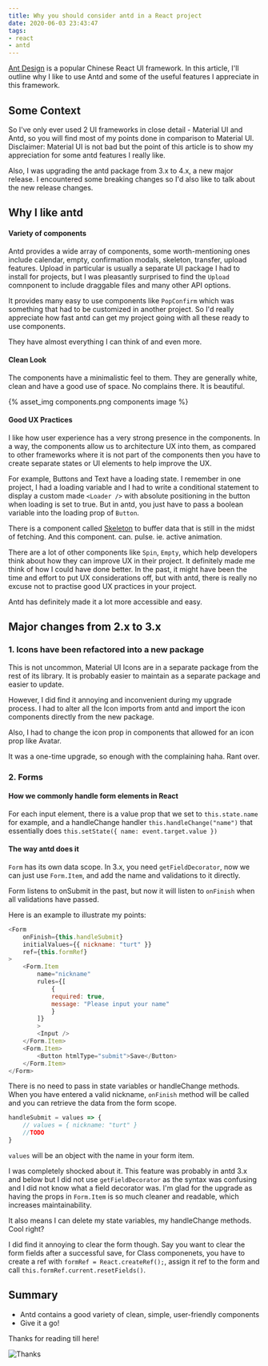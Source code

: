 ```yaml
---
title: Why you should consider antd in a React project
date: 2020-06-03 23:43:47
tags:
- react
- antd
---
```


[Ant Design](https://ant.design/) is a popular Chinese React UI framework. In this article, I'll outline why I like to use Antd and some of the useful features I appreciate in this framework.<!-- more --> 

## Some Context
So I've only ever used 2 UI frameworks in close detail - Material UI and Antd, so you will find most of my points done in comparison to Material UI. Disclaimer: Material UI is not bad but the point of this article is to show my appreciation for some antd features I really like.

Also, I was upgrading the antd package from 3.x to 4.x, a new major release. I encountered some breaking changes so I'd also like to talk about the new release changes.


## Why I like antd

#### Variety of components
Antd provides a wide array of components, some worth-mentioning ones include calendar, empty, confirmation modals, skeleton, transfer, upload features. Upload in particular is usually a separate UI package I had to install for projects, but I was pleasantly surprised to find the `Upload` comnponent to include draggable files and many other API options. 

It provides many easy to use components like `PopConfirm` which was something that had to be customized in another project. So I'd really appreciate how fast antd can get my project going with all these ready to use components. 

They have almost everything I can think of and even more.

#### Clean Look
The components have a minimalistic feel to them. They are generally white, clean and have a good use of space. No complains there. It is beautiful.

{% asset_img components.png components image %}


#### Good UX Practices
I like how user experience has a very strong presence in the components. In a way, the components allow us to architecture UX into them, as compared to other frameworks where it is not part of the components then you have to create separate states or UI elements to help improve the UX.

For example, Buttons and Text have a loading state. I remember in one project, I had a loading variable and I had to write a conditional statement to display a custom made `<Loader />` with absolute positioning in the button when loading is set to true. But in antd, you just have to pass a boolean variable into the loading prop of `Button`.

There is a component called [Skeleton](https://ant.design/components/skeleton/) to buffer data that is still in the midst of fetching. And this component. can. pulse. ie. active animation. 

There are a lot of other components like `Spin`, `Empty`, which help developers think about how they can improve UX in their project. It definitely made me think of how I could have done better. In the past, it might have been the time and effort to put UX considerations off, but with antd, there is really no excuse not to practise good UX practices in your project.

Antd has definitely made it a lot more accessible and easy.


## Major changes from 2.x to 3.x

### 1. Icons have been refactored into a new package
This is not uncommon, Material UI Icons are in a separate package from the rest of its library. It is probably easier to maintain as a separate package and easier to update. 

However, I did find it annoying and inconvenient during my upgrade process. I had to alter all the Icon imports from antd and import the icon components directly from the new package. 

Also, I had to change the icon prop in components that allowed for an icon prop like Avatar. 

It was a one-time upgrade, so enough with the complaining haha. Rant over.

### 2. Forms
#### How we commonly handle form elements in React
For each input element, there is a value prop that we set to `this.state.name` for example, and a handleChange handler `this.handleChange("name")` that essentially does `this.setState({ name: event.target.value })`

#### The way antd does it
`Form` has its own data scope. In 3.x, you need `getFieldDecorator`, now we can just use `Form.Item`, and add the name and validations to it directly.

Form listens to onSubmit in the past, but now it will listen to `onFinish` when all validations have passed.

Here is an example to illustrate my points:
```js
<Form
    onFinish={this.handleSubmit}
    initialValues={{ nickname: "turt" }}
    ref={this.formRef}
>
    <Form.Item
        name="nickname"
        rules={[
            {
            required: true,
            message: "Please input your name"
            }
        ]}
        >
        <Input />
    </Form.Item>
    <Form.Item>
        <Button htmlType="submit">Save</Button>
    </Form.Item>
</Form>
```

There is no need to pass in state variables or handleChange methods. When you have entered a valid nickname, `onFinish` method will be called and you can retrieve the data from the form scope.

```js
handleSubmit = values => { 
    // values = { nickname: "turt" }
    //TODO 
}
```

`values` will be an object with the name in your form item. 

I was completely shocked about it. This feature was probably in antd 3.x and below but I did not use `getFieldDecorator` as the syntax was confusing and I did not know what a field decorator was. I'm glad for the upgrade as having the props in `Form.Item` is so much cleaner and readable, which increases maintainability. 

It also means I can delete my state variables, my handleChange methods. Cool right?

I did find it annoying to clear the form though. Say you want to clear the form fields after a successful save, for Class componenets, you have to create a ref with `formRef = React.createRef();`, assign it ref to the form and call `this.formRef.current.resetFields()`.


## Summary
- Antd contains a good variety of clean, simple, user-friendly components
- Give it a go!

Thanks for reading till here!

![Thanks](https://media.giphy.com/media/WnIu6vAWt5ul3EVcUE/giphy.gif)
